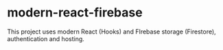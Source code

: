 # modern-react-firebase
This project uses modern React (Hooks) and FIrebase storage (Firestore), authentication and hosting.
